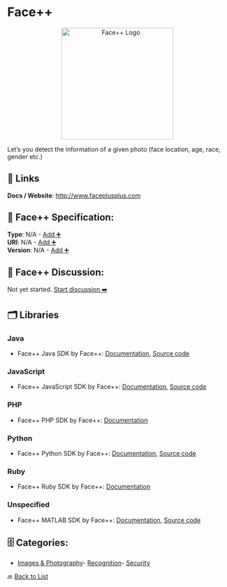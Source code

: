 # Face++
<p align="center">
    <img width="256" src="https://raw.githubusercontent.com/apis-list/apis-list/main/apis/face/logo_256x256.png" alt="Face++ Logo"/>
</p>
Let’s you detect the information of a given photo (face location, age, race, gender etc.)

##  🔗 Links
**Docs / Website**: http://www.faceplusplus.com

## 🧬 Face++ Specification:
**Type**: N/A - [Add ➕](https://github.com/apis-list/apis-list/edit/main/apis.yaml#6161)  
**URI**: N/A - [Add ➕](https://github.com/apis-list/apis-list/edit/main/apis.yaml#6161)  
**Version**: N/A - [Add ➕](https://github.com/apis-list/apis-list/edit/main/apis.yaml#6161)

## 💬 Face++ Discussion:
Not yet started. [Start discussion ➡️](https://github.com/apis-list/apis-list/discussions/new)

## 🗂️ Libraries
### Java
- Face++ Java SDK by Face++: [Documentation](https://github.com/FacePlusPlus/facepp-java-sdk), [Source code](https://github.com/FacePlusPlus/facepp-java-sdk)
### JavaScript
- Face++ JavaScript SDK by Face++: [Documentation](https://github.com/FacePlusPlus/facepp-javascript-sdk), [Source code](https://github.com/FacePlusPlus/facepp-javascript-sdk)
### PHP
- Face++ PHP SDK by Face++: [Documentation](https://github.com/FacePlusPlus/facepp-php-sdk)
### Python
- Face++ Python SDK by Face++: [Documentation](http://www.faceplusplus.com/dev-tools-sdks/), [Source code](https://github.com/FacePlusPlus/facepp-python-sdk/tree/v2.0)
### Ruby
- Face++ Ruby SDK by Face++: [Documentation](https://github.com/FacePlusPlus/facepp-ruby-sdk)
### Unspecified
- Face++ MATLAB SDK by Face++: [Documentation](https://github.com/FacePlusPlus/facepp-matlab-sdk), [Source code](https://github.com/FacePlusPlus/facepp-matlab-sdk)


## 🗄️ Categories:
- [Images & Photography](https://github.com/apis-list/apis-list#images--photography-)- [Recognition](https://github.com/apis-list/apis-list#recognition-)- [Security](https://github.com/apis-list/apis-list#security-)

🔙  [Back to List](https://github.com/apis-list/apis-list)
